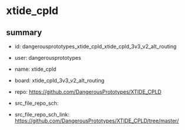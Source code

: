 # xtide_cpld
 
## summary 
* id: dangerousprototypes_xtide_cpld_xtide_cpld_3v3_v2_alt_routing
* user: dangerousprototypes
* name: xtide_cpld
* board: xtide_cpld_3v3_v2_alt_routing
* repo: https://github.com/DangerousPrototypes/XTIDE_CPLD



* src_file_repo_sch: 
* src_file_repo_sch_link: https://github.com/DangerousPrototypes/XTIDE_CPLD/tree/master/




